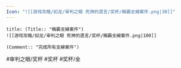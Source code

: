 ```yaml
---
Icon: "![[游戏攻略/如龙/审判之眼 死神的遗言/奖杯/稱霸支線案件.png|30]]"
---
```

```ad-common-gold-trophy
title: (Title:: "稱霸支線案件")
![[游戏攻略/如龙/审判之眼 死神的遗言/奖杯/稱霸支線案件.png|100]]

(Comment:: "完成所有支線案件")
```

#审判之眼/奖杯 #奖杯 #奖杯/金
